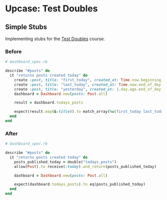 # Upcase: Test Doubles

## Simple Stubs

Implementing stubs for the [Test Doubles](https://thoughtbot.com/upcase/test-doubles) course.

### Before

```ruby
# dashboard_spec.rb

describe "#posts" do
  it "returns posts created today" do
    create :post, title: "first_today", created_at: Time.now.beginning_of_day
    create :post, title: "last_today", created_at: Time.now.end_of_day
    create :post, title: "yesterday", created_at: 1.day.ago.end_of_day
    dashboard = Dashboard.new(posts: Post.all)

    result = dashboard.todays_posts

    expect(result.map(&:title)).to match_array(%w(first_today last_today))
  end
end
```

### After

```ruby
# dashboard_spec.rb

describe "#posts" do
  it "returns posts created today" do
    posts_published_today = double("todays_posts")
    allow(Post).to receive(:today).and_return(posts_published_today)

    dashboard = Dashboard.new(posts: Post.all)

    expect(dashboard.todays_posts).to eq(posts_published_today)
  end
end
```
